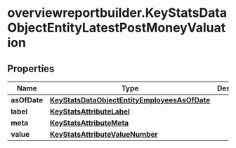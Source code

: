 # overviewreportbuilder.KeyStatsDataObjectEntityLatestPostMoneyValuation

## Properties

Name | Type | Description | Notes
------------ | ------------- | ------------- | -------------
**asOfDate** | [**KeyStatsDataObjectEntityEmployeesAsOfDate**](KeyStatsDataObjectEntityEmployeesAsOfDate.md) |  | [optional] 
**label** | [**KeyStatsAttributeLabel**](KeyStatsAttributeLabel.md) |  | 
**meta** | [**KeyStatsAttributeMeta**](KeyStatsAttributeMeta.md) |  | [optional] 
**value** | [**KeyStatsAttributeValueNumber**](KeyStatsAttributeValueNumber.md) |  | 


